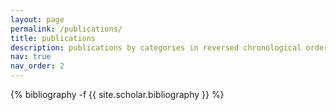 ```yaml
---
layout: page
permalink: /publications/
title: publications
description: publications by categories in reversed chronological order
nav: true
nav_order: 2
---
```

<!-- _pages/publications.md -->
<div class="publications">

{% bibliography -f {{ site.scholar.bibliography }} %}

</div>
